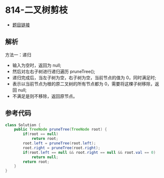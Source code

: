 # 814-二叉树剪枝

- [题目链接](https://leetcode.cn/problems/binary-tree-pruning/)

## 解析

方法一：递归
- 输入为空时，返回为 null;
- 然后对左右子树进行递归遍历 pruneTree();
- 递归完成后，当左子树为空，右子树为空，当前节点的值为 0，同时满足时;
- 表示以当前节点为根的原二叉树的所有节点都为 0，需要将这棵子树移除，返回 null;
- 不满足是则不移除，返回原节点。

## 参考代码
```Java
class Solution {
    public TreeNode pruneTree(TreeNode root) {
        if(root == null) 
            return root;
        root.left = pruneTree(root.left);
        root.right = pruneTree(root.right);
        if(root.left == null && root.right == null && root.val == 0)
            return null;
        return root;
    }
}
```
